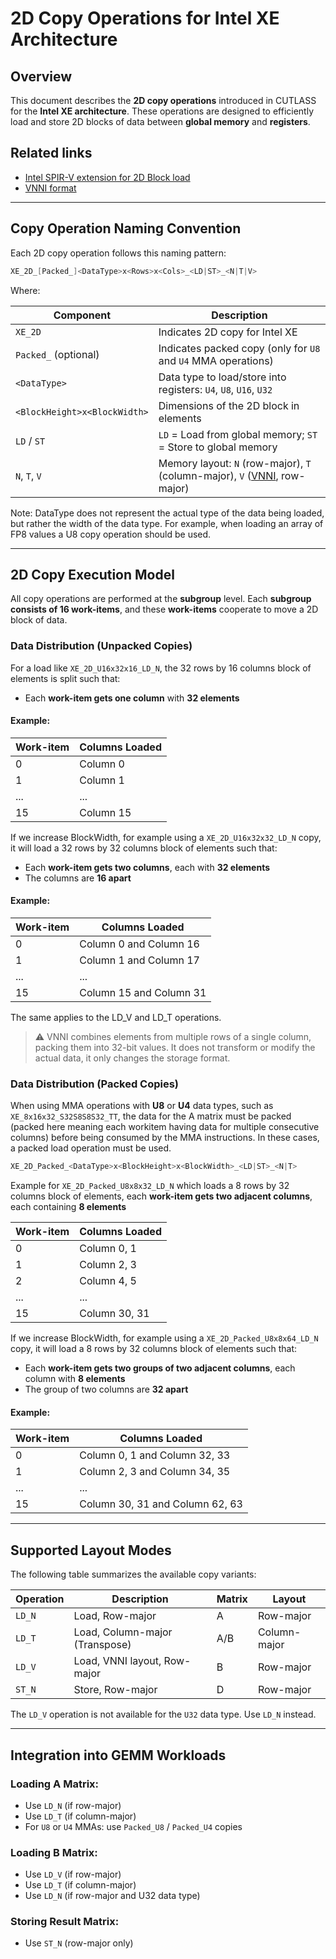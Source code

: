 # 2D Copy Operations for Intel XE Architecture

## Overview

This document describes the **2D copy operations** introduced in CUTLASS for the **Intel XE architecture**.
These operations are designed to efficiently load and store 2D blocks of data between
**global memory** and **registers**. 

## Related links

* [ Intel SPIR-V extension for 2D Block load ][spirv-format]
* [ VNNI format ][vnni-format-link]

[spirv-format]: https://github.khronos.org/SPIRV-Registry/extensions/INTEL/SPV_INTEL_2d_block_io.html
[vnni-format-link]: https://github.com/intel/llvm/blob/sycl/sycl/doc/extensions/experimental/sycl_ext_matrix/sycl_ext_intel_matrix.asciidoc#packed-layout-format

---

## Copy Operation Naming Convention

Each 2D copy operation follows this naming pattern:

```c++
XE_2D_[Packed_]<DataType>x<Rows>x<Cols>_<LD|ST>_<N|T|V>
```

Where: 

| Component            | Description                                                               |
|----------------------|---------------------------------------------------------------------------|
| `XE_2D`              | Indicates 2D copy for Intel XE                                            |
| `Packed_` (optional) | Indicates packed copy (only for `U8` and `U4` MMA operations)             |
| `<DataType>`         | Data type to load/store into registers: `U4`, `U8`, `U16`, `U32`          |
| `<BlockHeight>x<BlockWidth>`      | Dimensions of the 2D block in elements                                    |
| `LD` / `ST`          | `LD` = Load from global memory; `ST` = Store to global memory             |
| `N`, `T`, `V`        | Memory layout: `N` (row-major), `T` (column-major), `V` ([VNNI][vnni-format-link], row-major) |

Note: DataType does not represent the actual type of the data being loaded, but rather the width of the data type.
For example, when loading an array of FP8 values a U8 copy operation should be used. 

---

## 2D Copy Execution Model

All copy operations are performed at the **subgroup** level. Each **subgroup consists of 16 work-items**, 
and these **work-items** cooperate to move a 2D block of data.

### Data Distribution (Unpacked Copies)

For a load like `XE_2D_U16x32x16_LD_N`, the 32 rows by 16 columns block of elements is split such that:

- Each **work-item gets one column** with **32 elements**

#### Example:
| Work-item | Columns Loaded |
|-----------|----------------|
| 0         | Column 0       |
| 1         | Column 1       |
| ...       | ...            |
| 15        | Column 15      |

If we increase BlockWidth, for example using a `XE_2D_U16x32x32_LD_N` copy,
it will load a 32 rows by 32 columns block of elements such that:

- Each **work-item gets two columns**, each with **32 elements**
- The columns are **16 apart**

#### Example:
| Work-item | Columns Loaded          |
|-----------|-------------------------|
| 0         | Column 0 and Column 16  |
| 1         | Column 1 and Column 17  |
| ...       | ...                     |
| 15        | Column 15 and Column 31 |

The same applies to the LD_V and LD_T operations.

> ⚠️ VNNI combines elements from multiple rows of a single column, packing them into 32-bit values.
It does not transform or modify the actual data, it only changes the storage format. 

### Data Distribution (Packed Copies)

When using MMA operations with **U8** or **U4** data types, such as `XE_8x16x32_S32S8S8S32_TT`, 
the data for the A matrix must be packed (packed here meaning each workitem having data for 
multiple consecutive columns) before being consumed by the MMA instructions. In these cases, 
a packed load operation must be used.

```c++
XE_2D_Packed_<DataType>x<BlockHeight>x<BlockWidth>_<LD|ST>_<N|T>
```
Example for `XE_2D_Packed_U8x8x32_LD_N` which loads a 8 rows by 32 columns block of elements, 
each **work-item gets two adjacent columns**, each containing **8 elements**

| Work-item | Columns Loaded |
|-----------|----------------|
| 0         | Column 0, 1    |
| 1         | Column 2, 3    |
| 2         | Column 4, 5    |
| ...       | ...            |
| 15        | Column 30, 31  |

If we increase BlockWidth, for example using a `XE_2D_Packed_U8x8x64_LD_N` copy,
it will load a 8 rows by 32 columns block of elements such that:

- Each **work-item gets two groups of two adjacent columns**, each column with **8 elements**
- The group of two columns are **32 apart**

#### Example:
| Work-item | Columns Loaded                  |
|-----------|---------------------------------|
| 0         | Column 0, 1 and Column 32, 33   |
| 1         | Column 2, 3 and Column 34, 35   |
| ...       | ...                             |
| 15        | Column 30, 31 and Column 62, 63 |

---

## Supported Layout Modes

The following table summarizes the available copy variants:

| Operation  | Description                    | Matrix | Layout       | 
|------------|--------------------------------|--------|--------------|
| `LD_N`     | Load, Row-major                | A      | Row-major    |
| `LD_T`     | Load, Column-major (Transpose) | A/B    | Column-major |
| `LD_V`     | Load, VNNI layout, Row-major   | B      | Row-major    |
| `ST_N`     | Store, Row-major               | D      | Row-major    |

The `LD_V` operation is not available for the `U32` data type. Use `LD_N` instead. 

---

## Integration into GEMM Workloads

### Loading A Matrix:
- Use `LD_N` (if row-major)
- Use `LD_T` (if column-major)
- For `U8` or `U4` MMAs: use `Packed_U8` / `Packed_U4` copies

### Loading B Matrix:
- Use `LD_V` (if row-major)
- Use `LD_T` (if column-major)
- Use `LD_N` (if row-major and U32 data type)

### Storing Result Matrix:
- Use `ST_N` (row-major only)

